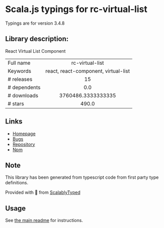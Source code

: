 
# Scala.js typings for rc-virtual-list

Typings are for version 3.4.8

## Library description:
React Virtual List Component

|                    |                 |
| ------------------ | :-------------: |
| Full name          | rc-virtual-list |
| Keywords           | react, react-component, virtual-list |
| # releases         | 15 |
| # dependents       | 0.0 |
| # downloads        | 3760486.3333333335 |
| # stars            | 490.0 |

## Links
- [Homepage](https://github.com/react-component/virtual-list)
- [Bugs](https://github.com/react-component/virtual-list/issues)
- [Repository](https://github.com/react-component/virtual-list)
- [Npm](https://www.npmjs.com/package/rc-virtual-list)
    


## Note
This library has been generated from typescript code from first party type definitions.

Provided with :purple_heart: from [ScalablyTyped](https://github.com/oyvindberg/ScalablyTyped)

## Usage
See [the main readme](../../readme.md) for instructions.


